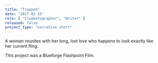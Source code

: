```yaml
---
title: "Trapped"
date: "2017-02-15"
role: [ "Cinematographer", "Writer" ]
released: false
project_type: "narrative short"
---
```

A woman reunites with her long, lost love who happens to look exactly like her current fling.

This project was a Blueforge Flashpoint Film.
